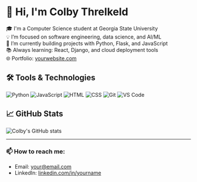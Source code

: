 # 👋 Hi, I'm Colby Threlkeld

🎓 I'm a Computer Science student at Georgia State University  
💡 I’m focused on software engineering, data science, and AI/ML  
🔧 I’m currently building projects with Python, Flask, and JavaScript  
📚 Always learning: React, Django, and cloud deployment tools  
🌐 Portfolio: [yourwebsite.com](https://yourwebsite.com)

## 🛠️ Tools & Technologies
![Python](https://img.shields.io/badge/Python-3776AB?style=flat&logo=python&logoColor=white)
![JavaScript](https://img.shields.io/badge/JavaScript-F7DF1E?style=flat&logo=javascript&logoColor=black)
![HTML](https://img.shields.io/badge/HTML5-E34F26?style=flat&logo=html5&logoColor=white)
![CSS](https://img.shields.io/badge/CSS3-1572B6?style=flat&logo=css3&logoColor=white)
![Git](https://img.shields.io/badge/Git-F05032?style=flat&logo=git&logoColor=white)
![VS Code](https://img.shields.io/badge/VSCode-007ACC?style=flat&logo=visual-studio-code&logoColor=white)

## 📈 GitHub Stats
![Colby's GitHub stats](https://github-readme-stats.vercel.app/api?username=Colby-Threlkeld&show_icons=true&theme=default)

---

### 📫 How to reach me:
- Email: [your@email.com](mailto:colbymc052@gmail.com)
- LinkedIn: [linkedin.com/in/yourname](https://linkedin.com/in/colby-threlkeld)
